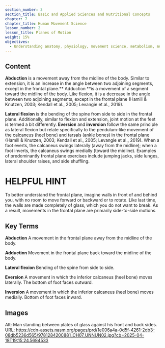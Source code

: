 ```yaml
---
section_number: 3
section_title: Basic and Applied Sciences and Nutritional Concepts
chapter: 7
chapter_title: Human Movement Science
lesson_number: 2
lesson_title: Planes of Motion
weight: 15%
objectives:
  - Understanding anatomy, physiology, movement science, metabolism, nutrition, and supplementation.
---
```


## Content
**Abduction** is a movement away from the midline of the body. Similar to extension, it is an increase in the angle between two adjoining segments, except in the frontal plane.** Adduction **is a movement of a segment toward the midline of the body. Like flexion, it is a decrease in the angle between two adjoining segments, except in the frontal plane (Hamill & Knutzen, 2003; Kendall et al., 2005; Levangie et al., 2019).

**Lateral flexion** is the bending of the spine from side to side in the frontal plane. Additionally, similar to flexion and extension, joint motion at the feet is termed a bit differently. **Eversion** and **inversion** follow the same principle as lateral flexion but relate specifically to the pendulum-like movement of the calcaneus (heel bone) and tarsals (ankle bones) in the frontal plane (Hamill & Knutzen, 2003; Kendall et al., 2005; Levangie et al., 2019). When a foot everts, the calcaneus swings laterally (away from the midline); when a foot inverts, the calcaneus swings medially (toward the midline). Examples of predominantly frontal plane exercises include jumping jacks, side lunges, lateral shoulder raises, and side shuffling.

# HELPFUL HINT

To better understand the frontal plane, imagine walls in front of and behind you, with no room to move forward or backward or to rotate. Like last time, the walls are made completely of glass, which you do not want to break. As a result, movements in the frontal plane are primarily side-to-side motions.

## Key Terms

**Abduction**
A movement in the frontal plane away from the midline of the body.

**Adduction**
Movement in the frontal plane back toward the midline of the body.

**Lateral flexion**
Bending of the spine from side to side.

**Eversion**
A movement in which the inferior calcaneus (heel bone) moves laterally. The bottom of foot faces outward.

**Inversion**
A movement in which the inferior calcaneus (heel bone) moves medially. Bottom of foot faces inward.

## Images

Alt: Man standing between plates of glass against his front and back sides.
URL: https://cdn-assets.nasm.org/pages/prd/1e006a4a-0d5f-4261-2db3-08db5236d565/9781284200881_CH07_UNNUN02.jpg?cb=2025-04-18T19:15:24.5684533